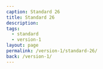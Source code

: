 ```yaml
---
caption: Standard 26
title: Standard 26
description:
tags:
  - standard
  - version-1
layout: page
permalink: /version-1/standard-26/
back: /version-1/
---
```

